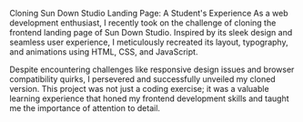 Cloning Sun Down Studio Landing Page: A Student's Experience
As a web development enthusiast, I recently took on the challenge of cloning the frontend landing page of Sun Down Studio. Inspired by its sleek design and seamless user experience, I meticulously recreated its layout, typography, and animations using HTML, CSS, and JavaScript.

Despite encountering challenges like responsive design issues and browser compatibility quirks, I persevered and successfully unveiled my cloned version. This project was not just a coding exercise; it was a valuable learning experience that honed my frontend development skills and taught me the importance of attention to detail.
